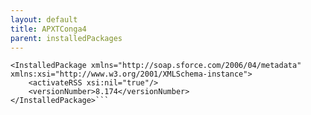 ```yaml
---
layout: default
title: APXTConga4
parent: installedPackages
---
```


```<?xml version="1.0" encoding="UTF-8"?>
<InstalledPackage xmlns="http://soap.sforce.com/2006/04/metadata" xmlns:xsi="http://www.w3.org/2001/XMLSchema-instance">
    <activateRSS xsi:nil="true"/>
    <versionNumber>8.174</versionNumber>
</InstalledPackage>```
